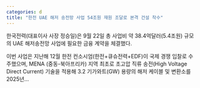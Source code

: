 ```yaml
---
categories: d
title: "한전 UAE 해저 송전망 사업 54조원 재원 조달로 본격 건설 착수"
---
```

한국전력(대표이사 사장 정승일)은 9월 22일 총 사업비 약 38.4억달러(5.4조원) 규모의 UAE 해저송전망 사업에 필요한 금융 계약을 체결했다.

이번 사업은 지난해 12월 한전 컨소시엄(한전+큐슈전력+EDF)이 국제 경쟁 입찰로 수주했으며, MENA (중동-북아프리카) 지역 최초로 초고압 직류 송전(High Voltage Direct Current) 기술을 적용해 3.2 기가와트(GW) 용량의 해저 케이블 및 변환소를 2025년...